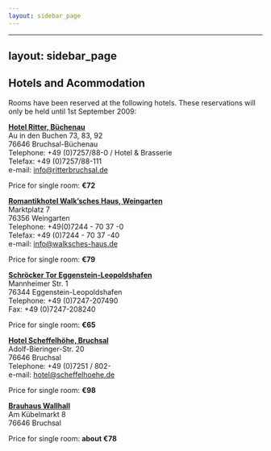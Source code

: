 ```yaml
---
layout: sidebar_page
---
```


---
layout: sidebar_page
---

## Hotels and Acommodation

Rooms have been reserved at the following hotels. These reservations will only be held until 1st September 2009:

**[Hotel Ritter, Büchenau](http://www.ritterbruchsal.de/)**  
Au in den Buchen 73, 83, 92  
76646 Bruchsal-Büchenau  
Telephone: +49 (0)7257/88-0 / Hotel & Brasserie  
Telefax: +49 (0)7257/88-111  
e-mail: [info@ritterbruchsal.de](mailto:info@ritterbruchsal.de?subject=4M_ICOMM_2009_Conference)  

Price for single room: **€72**  

  

**[Romantikhotel Walk’sches Haus, Weingarten](http://www.walksches-haus.de/)**  
Marktplatz 7  
76356 Weingarten  
Telephone: +49(0)7244 - 70 37 -0  
Telefax: +49 (0)7244 - 70 37 -40   
e-mail: [info@walksches-haus.de](mailto:info@walksches-haus.de?subject=4M_ICOMM_2009_Conference)  

Price for single room: **€79**  
  
  
  
**[Schröcker Tor Eggenstein-Leopoldshafen](http://www.schroeckertor.de/)**  
Mannheimer Str. 1  
76344 Eggenstein-Leopoldshafen  
Telephone: +49 (0)7247-207490    
Fax: +49 (0)7247-208240  

Price for single room: **€65**  
    
  
**[Hotel Scheffelhöhe, Bruchsal](http://www.scheffelhoehe.de/hotel/index.php?rubric=29)**  
Adolf-Bieringer-Str. 20  
76646 Bruchsal  
Telephone: +49 (0)7251 / 802-  
e-mail: [hotel@scheffelhoehe.de](mailto:hotel@scheffelhoehe.de?subject=4M_ICOMM_2009_Conference)  

Price for single room: **€98**  

  
**[Brauhaus Wallhall](http://www.brauhaus-wallhall-bruchsal.de)**  
Am Kübelmarkt 8  
76646 Bruchsal  
  
Price for single room: **about €78**  
  

  













